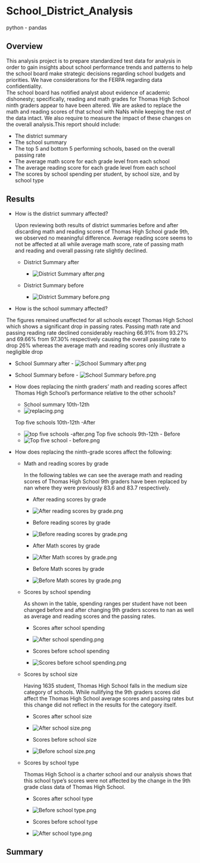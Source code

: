 # School_District_Analysis
python - pandas
## Overview
This analysis project is to prepare standardized test data for analysis in order to gain insights about school performance trends and patterns to help the school board make strategic decisions regarding school budgets and priorities. We have considerations for the FERPA regarding data confidentiality.  
The school board has notified analyst about evidence of academic dishonesty; specifically, reading and math grades for Thomas High School ninth graders appear to have been altered. We are asked to replace the math and reading scores of that school with NaNs while keeping the rest of the data intact.  We also require to measure the impact of these changes on the overall analysis.This report should include:

- The district summary
- The school summary
- The top 5 and bottom 5 performing schools, based on the overall passing rate
- The average math score for each grade level from each school
- The average reading score for each grade level from each school
- The scores by school spending per student, by school size, and by school type

## Results
- How is the district summary affected?

  Upon reviewing both results of district summaries before and after discarding math and reading scores of Thomas High School grade 9th, we observed no meaningful difference.     Average reading score seems to not be affected at all while average math score, rate of passing math and reading and overall passing rate slightly declined. 
  - District Summary after
    - ![District Summary after.png](https://github.com/tjavaheripour/School_District_Analysis/blob/main/Resources/District%20Summary%20after.PNG)

  - District Summary before
    - ![District Summary before.png](https://github.com/tjavaheripour/School_District_Analysis/blob/main/Resources/District%20Summary%20before.PNG)

- How is the school summary affected?

The figures remained unaffected for all schools except Thomas High School which shows a significant drop in passing rates.  Passing math rate and passing reading rate declined considerably reaching 66.91% from 93.27% and 69.66% from 97.30% respectively causing the overall passing rate to drop 26% whereas the average math and reading scores only illustrate a negligible drop

   - School Summary after
    - ![School Summary after.png](https://github.com/tjavaheripour/School_District_Analysis/blob/main/Resources/School%20Summary%20after.PNG)

   - School Summary before
    - ![School Summary before.png](https://github.com/tjavaheripour/School_District_Analysis/blob/main/Resources/School%20Summary%20before.PNG)

- How does replacing the ninth graders’ math and reading scores affect Thomas High School’s performance relative to the other schools?
  - School summary 10th-12th
   - ![replacing.png](https://github.com/tjavaheripour/School_District_Analysis/blob/main/Resources/replacing.PNG)

   Top five schools 10th-12th -After
   - ![top five schools -after.png](https://github.com/tjavaheripour/School_District_Analysis/blob/main/Resources/top%20five%20schools%20-after.PNG)
   Top five schools 9th-12th - Before
   - ![Top five school - before.png](https://github.com/tjavaheripour/School_District_Analysis/blob/main/Resources/Top%20five%20school%20-%20before.PNG)

- How does replacing the ninth-grade scores affect the following:
  - Math and reading scores by grade
  
     In the following tables we can see the average math and reading scores of Thomas High School 9th graders have been replaced by nan where they were previously 83.6 and 83.7 respectively.
    - After reading scores by grade
    - ![After reading scores by grade.png](https://github.com/tjavaheripour/School_District_Analysis/blob/main/Resources/After%20reading%20scores%20by%20grade.PNG)

    - Before reading scores by grade
    - ![Before reading scores by grade.png](https://github.com/tjavaheripour/School_District_Analysis/blob/main/Resources/Before%20reading%20scores%20by%20grade.PNG)

    - After Math scores by grade
    - ![After Math scores by grade.png](https://github.com/tjavaheripour/School_District_Analysis/blob/main/Resources/After%20Math%20scores%20by%20grade.PNG)

    - Before Math scores by grade
    - ![Before Math scores by grade.png](https://github.com/tjavaheripour/School_District_Analysis/blob/main/Resources/Before%20Math%20scores%20by%20grade.PNG)

  
  - Scores by school spending

    As shown in the table, spending ranges per student have not been changed before and after changing 9th graders scores to nan as well as average and reading scores and the passing rates.
    - Scores after school spending
    - ![After school spending.png](https://github.com/tjavaheripour/School_District_Analysis/blob/main/Resources/After%20school%20spending.PNG)

    - Scores before school spending
    - ![Scores before school spending.png](https://github.com/tjavaheripour/School_District_Analysis/blob/main/Resources/Scores%20before%20school%20spending.PNG)


  - Scores by school size
    
    Having 1635  student, Thomas High School falls in the medium size category of schools. While nullifying the 9th graders scores did affect the Thomas High School average scores and passing rates but this change did not reflect in the results for the category itself. 
    - Scores after school size
    - ![After school size.png](https://github.com/tjavaheripour/School_District_Analysis/blob/main/Resources/After%20school%20size.PNG)

    - Scores before school size
    - ![Before school size.png](https://github.com/tjavaheripour/School_District_Analysis/blob/main/Resources/Before%20school%20size.PNG)


  - Scores by school type
  
      Thomas High School is a charter school and our analysis shows that this school type’s scores were not affected by the change in the 9th grade class data of Thomas High School.
    - Scores after school type
    - ![Before school type.png](https://github.com/tjavaheripour/School_District_Analysis/blob/main/Resources/After%20school%20type.PNG)

    - Scores before school type
    - ![After school type.png](https://github.com/tjavaheripour/School_District_Analysis/blob/main/Resources/Before%20school%20type.PNG)

## Summary
